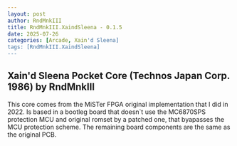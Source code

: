 ```yaml
---
layout: post
author: RndMnkIII
title: RndMnkIII.XaindSleena - 0.1.5
date: 2025-07-26
categories: [Arcade, Xain'd Sleena]
tags: [RndMnkIII.XaindSleena]
---
```

Xain'd Sleena Pocket Core (Technos Japan Corp. 1986) by RndMnkIII
-----------------------------------------------------------------

This core comes from the MiSTer FPGA original implementation that I did 
in 2022. Is based in a bootleg board that doesn`t use the MC6870SPS protection MCU and
original romset by a patched one, that byapasses the MCU protection scheme. The remaining board
components are the same as the original PCB.


